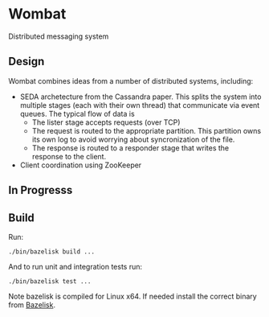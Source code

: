 # Wombat
Distributed messaging system

## Design
Wombat combines ideas from a number of distributed systems, including:
* SEDA archetecture from the Cassandra paper. This splits the system into multiple stages (each with their own thread) that communicate via event queues. The typical flow of data is
  * The lister stage accepts requests (over TCP)
  * The request is routed to the appropriate partition. This partition owns its own log to avoid worrying about syncronization of the file.
  * The response is routed to a responder stage that writes the response to the client.
* Client coordination using ZooKeeper

## In Progresss

## Build
Run:
```
./bin/bazelisk build ...
```

And to run unit and integration tests run:
```
./bin/bazelisk test ...
```

Note bazelisk is compiled for Linux x64. If needed install the correct binary
from [Bazelisk](https://github.com/bazelbuild/bazelisk).
